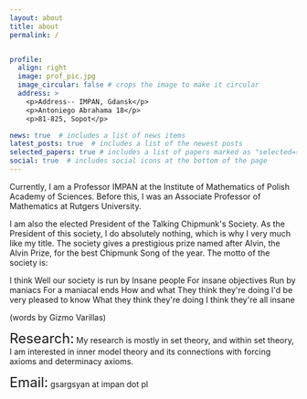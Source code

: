 ```yaml
---
layout: about
title: about
permalink: /


profile:
  align: right
  image: prof_pic.jpg
  image_circular: false # crops the image to make it circular
  address: >
    <p>Address-- IMPAN, Gdansk</p>
    <p>Antoniego Abrahama 18</p>
    <p>81-825, Sopot</p>

news: true  # includes a list of news items
latest_posts: true  # includes a list of the newest posts
selected_papers: true # includes a list of papers marked as "selected={true}"
social: true  # includes social icons at the bottom of the page
---
```


Currently, I am a Professor IMPAN at the Institute of Mathematics of Polish Academy of Sciences. Before this, I was an Associate Professor of Mathematics at Rutgers University.

I am also the elected President of the Talking Chipmunk's Society. As the President of this society, I do absolutely nothing, which is why I very much like my title. The society gives a prestigious prize named after Alvin, the Alvin Prize, for the best Chipmunk Song of the year. The motto of the society is:

I think
Well our society is run by
Insane people
For insane objectives
Run by maniacs
For a maniacal ends
How and what
They think they're doing
I'd be very pleased to know
What they think they're doing
I think they're all insane

(words by Gizmo Varillas)

<font size="+2">Research:</font> My research is mostly in set theory, and within set theory, I am interested in inner model theory and its connections with forcing axioms and determinacy axioms.

<font size="+2">Email:</font>  gsargsyan at impan dot pl


